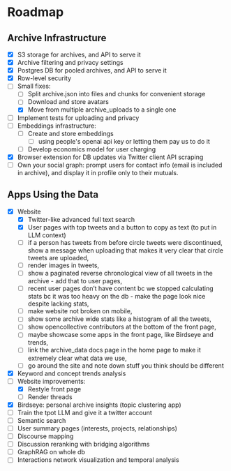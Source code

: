 # Roadmap

## Archive Infrastructure

- [x] S3 storage for archives, and API to serve it
- [x] Archive filtering and privacy settings
- [x] Postgres DB for pooled archives, and API to serve it
- [x] Row-level security
- [ ] Small fixes:
  - [ ] Split archive.json into files and chunks for convenient storage
  - [ ] Download and store avatars
  - [x] Move from multiple archive_uploads to a single one
- [ ] Implement tests for uploading and privacy
- [ ] Embeddings infrastructure:
  - [ ] Create and store embeddings
    - [ ] using people's openai api key or letting them pay us to do it
  - [ ] Develop economics model for user charging
- [x] Browser extension for DB updates via Twitter client API scraping
- [ ] Own your social graph: prompt users for contact info (email is included in archive), and display it in profile only to their mutuals.

## Apps Using the Data

- [x] Website
  - [x] Twitter-like advanced full text search
  - [x] User pages with top tweets and a button to copy as text (to put in LLM context)
  - [ ] if a person has tweets from before circle tweets were discontinued, show a message when uploading that makes it very clear that circle tweets are uploaded,
  - [ ] render images in tweets,
  - [ ] show a paginated reverse chronological view of all tweets in the archive - add that to user pages,
  - [ ] recent user pages don’t have content bc we stopped calculating stats bc it was too heavy on the db - make the page look nice despite lacking stats,
  - [ ] make website not broken on mobile,
  - [ ] show some archive wide stats like a histogram of all the tweets,
  - [ ] show opencollective contributors at the bottom of the front page,
  - [ ] maybe showcase some apps in the front page, like Birdseye and trends,
  - [ ] link the archive_data docs page in the home page to make it extremely clear what data we use,
  - [ ] go around the site and note down stuff you think should be different
- [x] Keyword and concept trends analysis
- [ ] Website improvements:
  - [x] Restyle front page
  - [ ] Render threads
- [x] Birdseye: personal archive insights (topic clustering app)
- [ ] Train the tpot LLM and give it a twitter account
- [ ] Semantic search
- [ ] User summary pages (interests, projects, relationships)
- [ ] Discourse mapping
- [ ] Discussion reranking with bridging algorithms
- [ ] GraphRAG on whole db
- [ ] Interactions network visualization and temporal analysis
